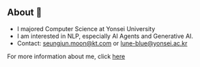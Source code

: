 

## About 👋
* I majored Computer Science at Yonsei University  
* I am interested in NLP, especially AI Agents and Generative AI.
* Contact: seungjun.moon@kt.com or lune-blue@yonsei.ac.kr

For more information about me, click [here](https://lune-blue.github.io/about/)

<!--
**Lune-Blue/Lune-Blue** is a ✨ _special_ ✨ repository because its `README.md` (this file) appears on your GitHub profile.

Here are some ideas to get you started:

- 🔭 I’m currently working on ...
- 🌱 I’m currently learning ...
- 👯 I’m looking to collaborate on ...
- 🤔 I’m looking for help with ...
- 💬 Ask me about ...
- 📫 How to reach me: ...
- 😄 Pronouns: ...
- ⚡ Fun fact: ...
-->
